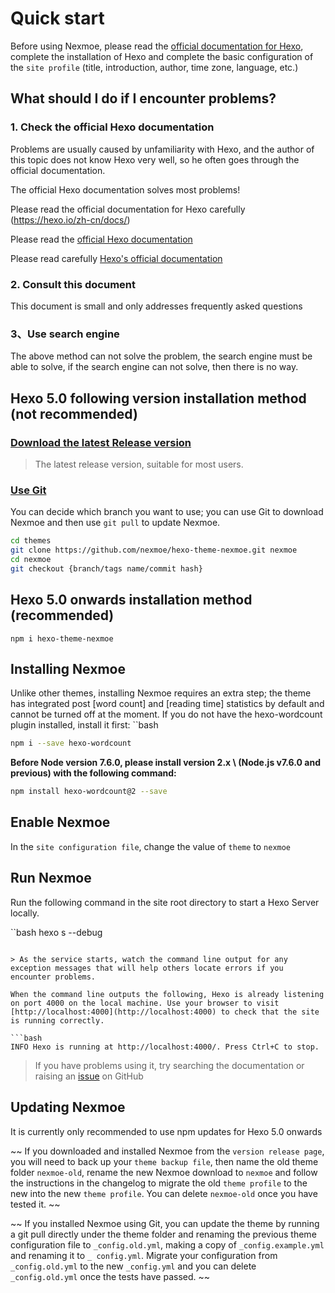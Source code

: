 # Quick start

Before using Nexmoe, please read the [official documentation for Hexo](https://hexo.io/zh-cn/docs/), complete the installation of Hexo and complete the basic configuration of the `site profile` (title, introduction, author, time zone, language, etc.)

## What should I do if I encounter problems?

### 1. Check the official Hexo documentation

Problems are usually caused by unfamiliarity with Hexo, and the author of this topic does not know Hexo very well, so he often goes through the official documentation.

The official Hexo documentation solves most problems!

Please read the official documentation for Hexo carefully (https://hexo.io/zh-cn/docs/)

Please read the [official Hexo documentation](https://hexo.io/zh-cn/docs/)

Please read carefully [Hexo's official documentation](https://hexo.io/zh-cn/docs/)

### 2. Consult this document

This document is small and only addresses frequently asked questions

### 3、Use search engine

The above method can not solve the problem, the search engine must be able to solve, if the search engine can not solve, then there is no way.

## Hexo 5.0 following version installation method (not recommended)

### [Download the latest Release version](https://github.com/nexmoe/hexo-theme-nexmoe/releases/latest)

> The latest release version, suitable for most users.

### [Use Git](https://github.com/nexmoe/hexo-theme-nexmoe)

You can decide which branch you want to use; you can use Git to download Nexmoe and then use ``git pull`` to update Nexmoe.

```bash
cd themes
git clone https://github.com/nexmoe/hexo-theme-nexmoe.git nexmoe
cd nexmoe
git checkout {branch/tags name/commit hash}
```

## Hexo 5.0 onwards installation method (recommended)

```
npm i hexo-theme-nexmoe
```

## Installing Nexmoe

Unlike other themes, installing Nexmoe requires an extra step; the theme has integrated post [word count] and [reading time] statistics by default and cannot be turned off at the moment. If you do not have the hexo-wordcount plugin installed, install it first: ``bash

```bash
npm i --save hexo-wordcount
```

**Before Node version 7.6.0, please install version 2.x \ (Node.js v7.6.0 and previous\) with the following command:**

```bash
npm install hexo-wordcount@2 --save
```

## Enable Nexmoe

In the ``site configuration file``, change the value of ``theme`` to ``nexmoe``

## Run Nexmoe

Run the following command in the site root directory to start a Hexo Server locally.

``bash
hexo s --debug
```

> As the service starts, watch the command line output for any exception messages that will help others locate errors if you encounter problems.

When the command line outputs the following, Hexo is already listening on port 4000 on the local machine. Use your browser to visit [http://localhost:4000](http://localhost:4000) to check that the site is running correctly.

```bash
INFO Hexo is running at http://localhost:4000/. Press Ctrl+C to stop.
```

> If you have problems using it, try searching the documentation or raising an [issue](https://github.com/nexmoe/hexo-theme-nexmoe/issues/new) on GitHub

## Updating Nexmoe

It is currently only recommended to use npm updates for Hexo 5.0 onwards

~~ If you downloaded and installed Nexmoe from the `version release page`, you will need to back up your `theme backup file`, then name the old theme folder `nexmoe-old`, rename the new Nexmoe download to `nexmoe` and follow the instructions in the changelog to migrate the old `theme profile` to the new into the new `theme profile`. You can delete `nexmoe-old` once you have tested it. ~~

~~ If you installed Nexmoe using Git, you can update the theme by running a git pull directly under the theme folder and renaming the previous theme configuration file to `_config.old.yml`, making a copy of `_config.example.yml` and renaming it to `_ config.yml`. Migrate your configuration from `_config.old.yml` to the new `_config.yml` and you can delete `_config.old.yml` once the tests have passed. ~~
